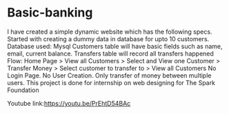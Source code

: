 # Basic-banking
I have created a simple dynamic website which has the following specs. 
Started with creating a dummy data in database for upto 10 customers. Database used: Mysql
Customers table will have basic fields such as name, email, current balance.
Transfers table will record all transfers happened
Flow: Home Page > View all Customers > Select and View one Customer > Transfer Money > Select customer to transfer to > View all Customers
No Login Page. No User Creation. Only transfer of money between multiple users. 
This project is done for internship on web designing for The Spark Foundation 

Youtube link:https://youtu.be/PrEhtD54BAc
